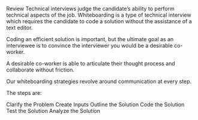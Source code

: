 Review
Technical interviews judge the candidate’s ability to perform technical aspects of the job. Whiteboarding is a type of technical interview which requires the candidate to code a solution without the assistance of a text editor.

Coding an efficient solution is important, but the ultimate goal as an interviewee is to convince the interviewer you would be a desirable co-worker.

A desirable co-worker is able to articulate their thought process and collaborate without friction.

Our whiteboarding strategies revolve around communication at every step.

The steps are:

Clarify the Problem
Create Inputs
Outline the Solution
Code the Solution
Test the Solution
Analyze the Solution
